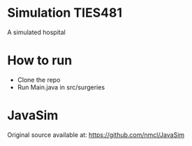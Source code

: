 # Simulation TIES481
A simulated hospital
# How to run
- Clone the repo
- Run Main.java in src/surgeries
# JavaSim
Original source available at: https://github.com/nmcl/JavaSim
